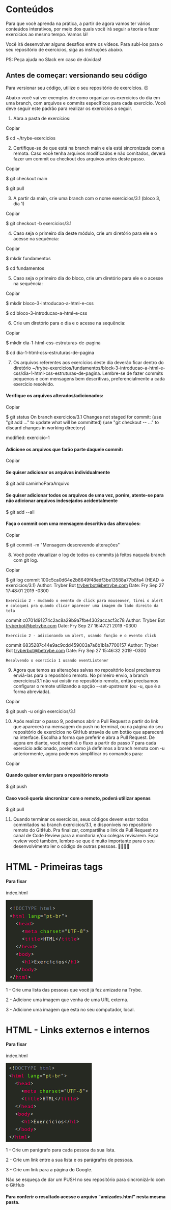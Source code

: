 # Conteúdos


Para que você aprenda na prática, a partir de agora vamos ter vários conteúdos interativos, por meio dos quais você irá seguir a teoria e fazer exercícios ao mesmo tempo. Vamos lá!

Você irá desenvolver alguns desafios entre os vídeos. Para subi-los para o seu repositório de exercícios, siga as instruções abaixo.

PS: Peça ajuda no Slack em caso de dúvidas!

## Antes de começar: versionando seu código

Para versionar seu código, utilize o seu repositório de exercícios. 😉

Abaixo você vai ver exemplos de como organizar os exercícios do dia em uma branch, com arquivos e commits específicos para cada exercício. Você deve seguir este padrão para realizar os exercícios a seguir.

1. Abra a pasta de exercícios:

Copiar

$ cd ~/trybe-exercicios

2. Certifique-se de que está na branch main e ela está sincronizada com a remota. Caso você tenha arquivos modificados e não comitados, deverá fazer um commit ou checkout dos arquivos antes deste passo.

Copiar

$ git checkout main

$ git pull

3. A partir da main, crie uma branch com o nome exercicios/3.1 (bloco 3, dia 1)

Copiar

$ git checkout -b exercicios/3.1

4. Caso seja o primeiro dia deste módulo, crie um diretório para ele e o acesse na sequência:

Copiar

$ mkdir fundamentos

$ cd fundamentos

5. Caso seja o primeiro dia do bloco, crie um diretório para ele e o acesse na sequência:

Copiar

$ mkdir bloco-3-introducao-a-html-e-css

$ cd bloco-3-introducao-a-html-e-css

6. Crie um diretório para o dia e o acesse na sequência:

Copiar

$ mkdir dia-1-html-css-estruturas-de-pagina

$ cd dia-1-html-css-estruturas-de-pagina

7. Os arquivos referentes aos exercícios deste dia deverão ficar dentro do diretório ~/trybe-exercicios/fundamentos/block-3-introducao-a-html-e-css/dia-1-html-css-estruturas-de-pagina. Lembre-se de fazer commits pequenos e com mensagens bem descritivas, preferencialmente a cada exercício resolvido.

#### Verifique os arquivos alterados/adicionados:

Copiar

$ git status
On branch exercicios/3.1
Changes not staged for commit:
  (use "git add <file>..." to update what will be committed)
  (use "git checkout -- <file>..." to discard changes in working directory)

  modified:   exercicio-1

#### Adicione os arquivos que farão parte daquele commit:

Copiar

#### Se quiser adicionar os arquivos individualmente
$ git add caminhoParaArquivo

#### Se quiser adicionar todos os arquivos de uma vez, porém, atente-se para não adicionar arquivos indesejados acidentalmente
$ git add --all

#### Faça o commit com uma mensagem descritiva das alterações:

Copiar

$ git commit -m "Mensagem descrevendo alterações"

8. Você pode visualizar o log de todos os commits já feitos naquela branch com git log.

Copiar

$ git log
commit 100c5ca0d64e2b8649f48edf3be13588a77b8fa4 (HEAD -> exercicios/3.1)
Author: Tryber Bot <tryberbot@betrybe.com>
Date:   Fry Sep 27 17:48:01 2019 -0300

    Exercicio 2 - mudando o evento de click para mouseover, tirei o alert e coloquei pra quando clicar aparecer uma imagem do lado direito da tela

commit c0701d91274c2ac8a29b9a7fbe4302accacf3c78
Author: Tryber Bot <tryberbot@betrybe.com>
Date:   Fry Sep 27 16:47:21 2019 -0300

    Exercicio 2 - adicionando um alert, usando função e o evento click

commit 6835287c44e9ac9cdd459003a7a6b1b1a7700157
Author: Tryber Bot <tryberbot@betrybe.com>
Date:   Fry Sep 27 15:46:32 2019 -0300

    Resolvendo o exercício 1 usando eventListener

9. Agora que temos as alterações salvas no repositório local precisamos enviá-las para o repositório remoto. No primeiro envio, a branch exercicios/3.1 não vai existir no repositório remoto, então precisamos configurar o remote utilizando a opção --set-upstream (ou -u, que é a forma abreviada).

Copiar

$ git push -u origin exercicios/3.1

10. Após realizar o passo 9, podemos abrir a Pull Request a partir do link que aparecerá na mensagem do push no terminal, ou na página do seu repositório de exercícios no GitHub através de um botão que aparecerá na interface. Escolha a forma que preferir e abra a Pull Request. De agora em diante, você repetirá o fluxo a partir do passo 7 para cada exercício adicionado, porém como já definimos a branch remota com -u anteriormente, agora podemos simplificar os comandos para:

Copiar

#### Quando quiser enviar para o repositório remoto
$ git push

#### Caso você queria sincronizar com o remoto, poderá utilizar apenas
$ git pull

11. Quando terminar os exercícios, seus códigos devem estar todos commitados na branch exercicios/3.1, e disponíveis no repositório remoto do GitHub. Pra finalizar, compartilhe o link da Pull Request no canal de Code Review para a monitoria e/ou colegas revisarem. Faça review você também, lembre-se que é muito importante para o seu desenvolvimento ler o código de outras pessoas. 🤜🏼🤛🏼

# HTML - Primeiras tags

#### Para fixar

index.html

![](./exemplo-index.png)

1 - Crie uma lista das pessoas que você já fez amizade na Trybe.

2 - Adicione uma imagem que venha de uma URL externa.

3 - Adicione uma imagem que está no seu computador, local.

# HTML - Links externos e internos

#### Para fixar

index.html

![](./exemplo-index-2.png)


1 - Crie um parágrafo para cada pessoa da sua lista.

2 - Crie um link entre a sua lista e os parágrafos de pessoas.

3 - Crie um link para a página do Google.

Não se esqueça de dar um PUSH no seu repositório para sincronizá-lo com o GitHub

#### Para conferir o resultado acesse o arquivo "amizades.html" nesta mesma pasta.
